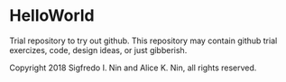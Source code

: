 # HelloWorld
Trial repository to try out github.
This repository may contain github trial exercizes, code, design ideas, or just gibberish.

Copyright 2018 Sigfredo I. Nin and Alice K. Nin, all rights reserved.
